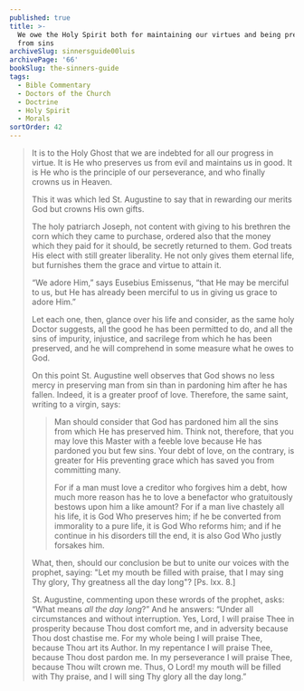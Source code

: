 ```yaml
---
published: true
title: >-
  We owe the Holy Spirit both for maintaining our virtues and being prevented
  from sins
archiveSlug: sinnersguide00luis
archivePage: '66'
bookSlug: the-sinners-guide
tags:
  - Bible Commentary
  - Doctors of the Church
  - Doctrine
  - Holy Spirit
  - Morals
sortOrder: 42
---
```


> It is to the Holy Ghost that we are indebted for all our progress in virtue. It is He who preserves us from evil and maintains us in good. It is He who is the principle of our perseverance, and who finally crowns us in Heaven.
>
> This it was which led St. Augustine to say that in rewarding our merits God but crowns His own gifts.
>
> The holy patriarch Joseph, not content with giving to his brethren the corn which they came to purchase, ordered also that the money which they paid for it should, be secretly returned to them. God treats His elect with still greater liberality. He not only gives them eternal life, but furnishes them the grace and virtue to attain it.
>
> “We adore Him,” says Eusebius Emissenus, “that He may be merciful to us, but He has already been merciful to us in giving us grace to adore Him.”
>
> Let each one, then, glance over his life and consider, as the same holy Doctor suggests, all the good he has been permitted to do, and all the sins of impurity, injustice, and sacrilege from which he has been preserved, and he will comprehend in some measure what he owes to God.
>
> On this point St. Augustine well observes that God shows no less mercy in preserving man from sin than in pardoning him after he has fallen. Indeed, it is a greater proof of love. Therefore, the same saint, writing to a virgin, says:
>
>> Man should consider that God has pardoned him all the sins from which He has preserved him. Think not, therefore, that you may love this Master with a feeble love because He has pardoned you but few sins. Your debt of love, on the contrary, is greater for His preventing grace which has saved you from committing many.
>>
>> For if a man must love a creditor who forgives him a debt, how much more reason has he to love a benefactor who gratuitously bestows upon him a like amount? For if a man live chastely all his life, it is God Who preserves him; if he be converted from immorality to a pure life, it is God Who reforms him; and if he continue in his disorders till the end, it is also God Who justly forsakes him.
>
> What, then, should our conclusion be but to unite our voices with the prophet, saying: "Let my mouth be filled with praise, that I may sing Thy glory, Thy greatness all the day long"? [Ps. lxx. 8.]
>
> St. Augustine, commenting upon these wrords of the prophet, asks: “What means *all the day long*?” And he answers: “Under all circumstances and without interruption. Yes, Lord, I will praise Thee in prosperity because Thou dost comfort me, and in adversity because Thou dost chastise me. For my whole being I will praise Thee, because Thou art its Author. In my repentance I will praise Thee, because Thou dost pardon me. In my perseverance I will praise Thee, because Thou wilt crown me. Thus, O Lord! my mouth will be filled with Thy praise, and I will sing Thy glory all the day long.”
